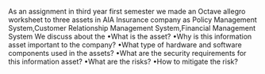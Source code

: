 As an assignment in third year first semester we made an Octave allegro worksheet to three assets in AIA Insurance company as Policy Management System,Customer Relationship Management System,Financial Management System
We discuss about the
•What is the asset?
•Why is this information asset important to the company?
•What type of hardware and software components used in the assets?
•What are the security requirements for this information asset?
•What are the risks?
•How to mitigate the risk?
